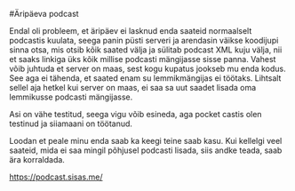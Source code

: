 #Äripäeva podcast

Endal oli probleem, et äripäev ei lasknud enda saateid normaalselt podcastis kuulata, seega panin püsti serveri ja arendasin väikse koodijupi sinna otsa, mis otsib kõik saated välja ja sülitab podcast XML kuju välja, nii et saaks linkiga üks kõik millise podcasti mängijasse sisse panna. 
Vahest võib juhtuda et server on maas, sest kogu kupatus jookseb mu enda kodus. See aga ei tähenda, et saated enam su lemmikmängijas ei töötaks. Lihtsalt sellel aja hetkel kui server on maas, ei saa sa uut saadet lisada oma lemmikusse podcasti mängijasse.

Asi on vähe testitud, seega vigu võib esineda, aga pocket castis olen testinud ja siiamaani on töötanud.

Loodan et peale minu enda saab ka keegi teine saab kasu. 
Kui kellelgi veel saateid, mida ei saa mingil põhjusel podcasti lisada, siis andke teada, saab ära korraldada.

https://podcast.sisas.me/
